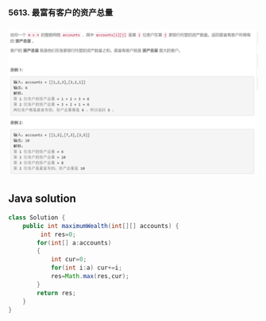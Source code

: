 ### 5613. 最富有客户的资产总量

### ![ ](1.png ".")    

## Java solution 

```java
class Solution {
    public int maximumWealth(int[][] accounts) {
         int res=0;
        for(int[] a:accounts)
        {
            int cur=0;
            for(int i:a) cur+=i;
            res=Math.max(res,cur);
        }
        return res;
    }
}
```

